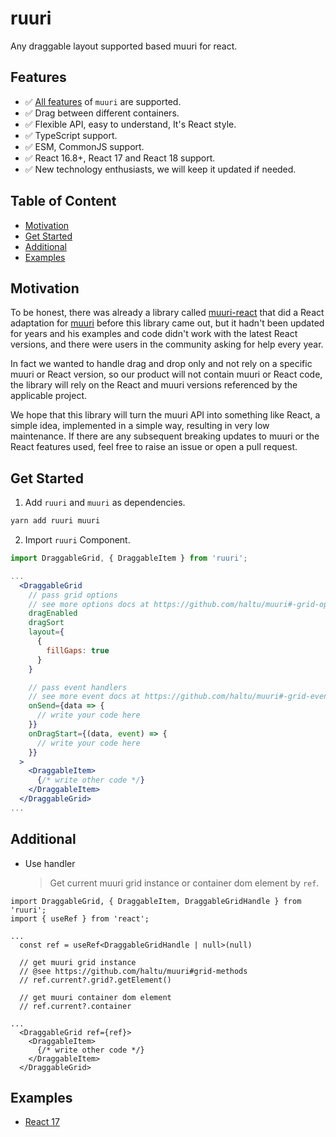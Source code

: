 # ruuri

Any draggable layout supported based muuri for react.

## Features

- ✅ [All features](https://github.com/haltu/muuri#:~:text=on%20the%20website.-,Features,-Fully%20customizable%20layout) of `muuri` are supported.
- ✅ Drag between different containers.
- ✅ Flexible API, easy to understand, It's React style.
- ✅ TypeScript support.
- ✅ ESM, CommonJS support.
- ✅ React 16.8+, React 17 and React 18 support.
- ✅ New technology enthusiasts, we will keep it updated if needed.

## Table of Content
- [Motivation](#motivation)
- [Get Started](#get-started)
- [Additional](#additional)
- [Examples](#examples)

## Motivation

To be honest, there was already a library called [muuri-react](https://github.com/paol-imi/muuri-react) that did a React adaptation for [muuri](https://github.com/haltu/muuri) before this library came out, but it hadn't been updated for years and his examples and code didn't work with the latest React versions, and there were users in the community asking for help every year.

In fact we wanted to handle drag and drop only and not rely on a specific muuri or React version, so our product will not contain muuri or React code, the library will rely on the React and muuri versions referenced by the applicable project.

We hope that this library will turn the muuri API into something like React, a simple idea, implemented in a simple way, resulting in very low maintenance. If there are any subsequent breaking updates to muuri or the React features used, feel free to raise an issue or open a pull request.

## Get Started

1. Add `ruuri` and `muuri` as dependencies.

```bash
yarn add ruuri muuri
```

2. Import `ruuri` Component.

```jsx
import DraggableGrid, { DraggableItem } from 'ruuri';

...
  <DraggableGrid
    // pass grid options
    // see more options docs at https://github.com/haltu/muuri#-grid-options
    dragEnabled
    dragSort
    layout={
      {
        fillGaps: true
      }
    }

    // pass event handlers
    // see more event docs at https://github.com/haltu/muuri#-grid-events
    onSend={data => {
      // write your code here
    }}
    onDragStart={(data, event) => {
      // write your code here
    }}
  >
    <DraggableItem>
      {/* write other code */}
    </DraggableItem>
  </DraggableGrid>
...
```

## Additional

- Use handler
  > Get current muuri grid instance or container dom element by `ref`.

```tsx
import DraggableGrid, { DraggableItem, DraggableGridHandle } from 'ruuri';
import { useRef } from 'react';

...
  const ref = useRef<DraggableGridHandle | null>(null)

  // get muuri grid instance
  // @see https://github.com/haltu/muuri#grid-methods
  // ref.current?.grid?.getElement()

  // get muuri container dom element
  // ref.current?.container

...
  <DraggableGrid ref={ref}>
    <DraggableItem>
      {/* write other code */}
    </DraggableItem>
  </DraggableGrid>
```

## Examples
- [React 17](https://codesandbox.io/s/ruuri-on-react17-pf1px5)
